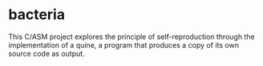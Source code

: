 # bacteria
This C/ASM project explores the principle of self-reproduction through the implementation of a quine, a program that produces a copy of its own source code as output. 

